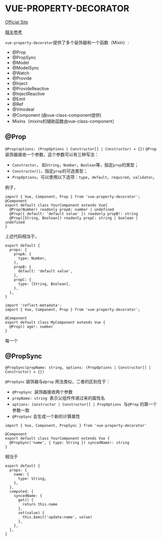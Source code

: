 # VUE-PROPERTY-DECORATOR 
[Official Site](https://github.com/kaorun343/vue-property-decorator#Prop)

[相关参考](https://juejin.cn/post/6844903893734785032)

`vue-property-decorator`提供了多个装饰器和一个函数（Mixin）:
- @Prop
- @PropSync
- @Model
- @ModelSync
- @Watch
- @Provide
- @Inject
- @ProvideReactive
- @InjectReactive
- @Emit
- @Ref
- @Vmodeal
- @Component (由vue-class-component提供)
- Mixins（mixins的辅助函数由vue-class-component）

## @Prop
`@Prop(options: (PropOptions | Constructor[] | Constructor) = {})`
`@Prop`装饰器接收一个参数，这个参数可以有三种写法：
- `Constructor`， 如`String`，`Number`，`Boolean`等，指定`prop`的类型；
- `Constructor[]`，指定`prop`的可选类型；
- `PropOptions`，可以使用以下选项：`type`，`default`，`required`，`validator`。

例子，
```
import { Vue, Component, Prop } from 'vue-property-decorator';
@Component
export default class YourComponent extends Vue{
  @Prop(Number) readonly propA: number | undefined
  @Prop({ default: 'default value' }) readonly propB!: string
  @Prop([String, Boolean]) readonly propC: string | boolean | undefined
}
```
上述代码相当于，
```
export default {
  props: {
    propA: {
      type: Number,
    },
    propB: {
      default: 'default value',
    },
    propC: {
      type: [String, Boolean],
    },
  },
}
```

```
import 'reflect-metadata';
import { Vue, Component, Prop } from 'vue-property-decorator';

@Component
export default class MyComponent extends Vue {
  @Prop() age!: number
}
```
每一个

## @PropSync
`@PropSync(propName: string, options: (PropOptions | Constructor[] | Constructor) = {})`

`@PropSync` 装饰器与`@prop` 用法类似，二者的区别在于：
- `@PropSync`  装饰器接收两个参数
- `propName: string`  表示父组件传递过来的属性名 
- `options: Constructor | Constructor[] | PropOptions`  与`@Prop` 的第一个参数一致
- `@PropSync` 会生成一个新的计算属性

```
import { Vue, Component, PropSync } from 'vue-property-decorator'

@Component
export default class YourComponent extends Vue {
  @PropSync('name', { type: String }) syncedName!: string
}
```
相当于
```
export default {
  props: {
    name: {
      type: String,
    },
  },
  computed: {
    syncedName: {
      get() {
        return this.name
      },
      set(value) {
        this.$emit('update:name', value)
      },
    },
  },
}
```